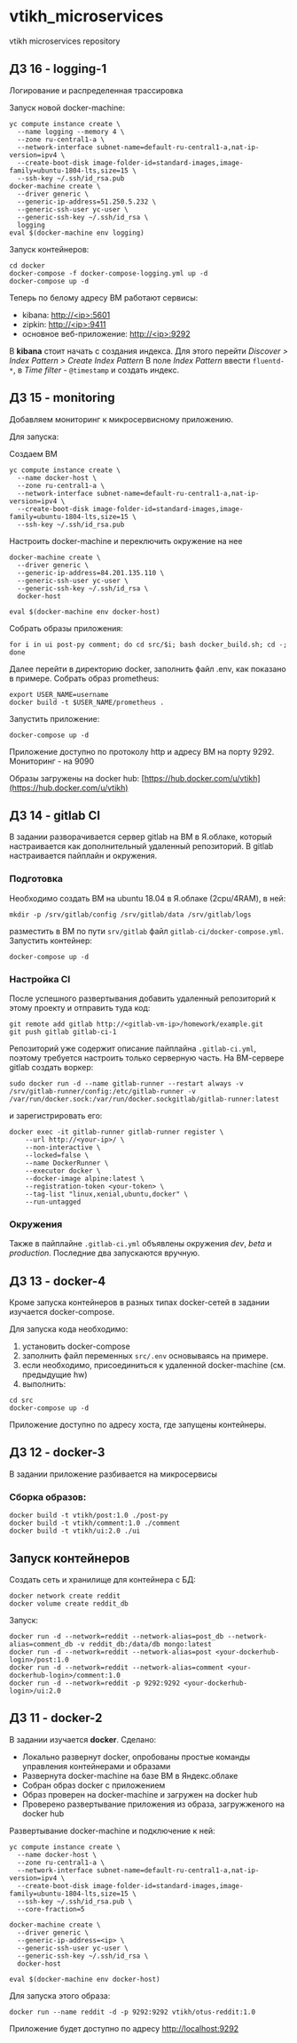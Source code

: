 # vtikh_microservices
vtikh microservices repository

## ДЗ 16 - logging-1

Логирование и распределенная трассировка

Запуск новой docker-machine:

```
yc compute instance create \
  --name logging --memory 4 \
  --zone ru-central1-a \
  --network-interface subnet-name=default-ru-central1-a,nat-ip-version=ipv4 \
  --create-boot-disk image-folder-id=standard-images,image-family=ubuntu-1804-lts,size=15 \
  --ssh-key ~/.ssh/id_rsa.pub
docker-machine create \
  --driver generic \
  --generic-ip-address=51.250.5.232 \
  --generic-ssh-user yc-user \
  --generic-ssh-key ~/.ssh/id_rsa \
  logging
eval $(docker-machine env logging)
```

Запуск контейнеров:

```
cd docker
docker-compose -f docker-compose-logging.yml up -d
docker-compose up -d
```

Теперь по белому адресу ВМ работают сервисы:

- kibana: [http://\<ip\>:5601]()
- zipkin: [http://\<ip\>:9411]()
- основное веб-приложение: [http://\<ip\>:9292]()

В **kibana** стоит начать с создания индекса. Для этого перейти *Discover > Index Pattern > Create Index Pattern* В поле *Index Pattern* ввести `fluentd-*`, в *Time filter* - `@timestamp` и создать индекс.

## ДЗ 15 - monitoring

Добавляем мониторинг к микросервисному приложению.

Для запуска:

Создаем ВМ
```
yc compute instance create \
  --name docker-host \
  --zone ru-central1-a \
  --network-interface subnet-name=default-ru-central1-a,nat-ip-version=ipv4 \
  --create-boot-disk image-folder-id=standard-images,image-family=ubuntu-1804-lts,size=15 \
  --ssh-key ~/.ssh/id_rsa.pub
```

Настроить docker-machine и переключить окружение на нее

```
docker-machine create \
  --driver generic \
  --generic-ip-address=84.201.135.110 \
  --generic-ssh-user yc-user \
  --generic-ssh-key ~/.ssh/id_rsa \
  docker-host

eval $(docker-machine env docker-host)
```

Cобрать образы приложения:

```
for i in ui post-py comment; do cd src/$i; bash docker_build.sh; cd -; done
```

Далее перейти в директорию docker, заполнить файл .env, как показано в примере. Собрать образ prometheus:

```
export USER_NAME=username
docker build -t $USER_NAME/prometheus .
```

Запустить приложение:

```
docker-compose up -d
```

Приложение доступно по протоколу http и адресу ВМ на порту 9292. Мониторинг - на 9090

Образы загружены на docker hub: [https://hub.docker.com/u/vtikh](https://hub.docker.com/u/vtikh)

## ДЗ 14 - gitlab CI

В задании разворачивается сервер gitlab на ВМ в Я.облаке, который настраивается как дополнительный удаленный репозиторий. В gitlab настраивается пайплайн и окружения.

### Подготовка

Необходимо создать ВМ на ubuntu 18.04 в Я.облаке (2cpu/4RAM), в ней:

```
mkdir -p /srv/gitlab/config /srv/gitlab/data /srv/gitlab/logs
```

разместить в ВМ по пути `srv/gitlab` файл `gitlab-ci/docker-compose.yml`. Запустить контейнер:

```
docker-compose up -d
```

### Настройка CI

После успешного развертывания добавить удаленный репозиторий к этому проекту и отправить туда код:

```
git remote add gitlab http://<gitlab-vm-ip>/homework/example.git
git push gitlab gitlab-ci-1
```

Репозиторий уже содержит описание пайплайна `.gitlab-ci.yml`, поэтому требуется настроить только серверную часть. На ВМ-сервере gitlab создать воркер:

```
sudo docker run -d --name gitlab-runner --restart always -v /srv/gitlab-runner/config:/etc/gitlab-runner -v /var/run/docker.sock:/var/run/docker.sockgitlab/gitlab-runner:latest
```

и зарегистрировать его:

```
docker exec -it gitlab-runner gitlab-runner register \
    --url http://<your-ip>/ \
    --non-interactive \
    --locked=false \
    --name DockerRunner \
    --executor docker \
    --docker-image alpine:latest \
    --registration-token <your-token> \
    --tag-list "linux,xenial,ubuntu,docker" \
    --run-untagged
```

### Окружения

Также в пайплайне `.gitlab-ci.yml` объявлены окружения *dev*, *beta* и *production*. Последние два запускаются вручную.

## ДЗ 13 - docker-4

Кроме запуска контейнеров в разных типах docker-сетей в задании изучается docker-compose.

Для запуска кода необходимо:
1. установить docker-compose
2. заполнить файл переменных `src/.env` основываясь на примере.
3. если необходимо, присоединиться к удаленной docker-machine (см. предыдущие hw)
4. выполнить:

```
cd src
docker-compose up -d
```

Приложение доступно по адресу хоста, где запущены контейнеры.



## ДЗ 12 - docker-3

В задании приложение разбивается на микросервисы

### Сборка образов:


```
docker build -t vtikh/post:1.0 ./post-py
docker build -t vtikh/comment:1.0 ./comment
docker build -t vtikh/ui:2.0 ./ui
```

## Запуск контейнеров

Создать сеть и хранилище для контейнера с БД:
```
docker network create reddit
docker volume create reddit_db
```

Запуск:

```
docker run -d --network=reddit --network-alias=post_db --network-alias=comment_db -v reddit_db:/data/db mongo:latest
docker run -d --network=reddit --network-alias=post <your-dockerhub-login>/post:1.0
docker run -d --network=reddit --network-alias=comment <your-dockerhub-login>/comment:1.0
docker run -d --network=reddit -p 9292:9292 <your-dockerhub-login>/ui:2.0
```


## ДЗ 11 - docker-2

В задании изучается **docker**. Сделано:

- Локально развернут docker, опробованы простые команды управления контейнерами и образами
- Развернута docker-machine на базе ВМ в Яндекс.облаке
- Собран образ docker с приложением
- Образ проверен на docker-machine и загружен на docker hub
- Проверено развертывание приложения из образа, загружженого на docker hub

Развертывание docker-machine и подключение к ней:
```
yc compute instance create \
  --name docker-host \
  --zone ru-central1-a \
  --network-interface subnet-name=default-ru-central1-a,nat-ip-version=ipv4 \
  --create-boot-disk image-folder-id=standard-images,image-family=ubuntu-1804-lts,size=15 \
  --ssh-key ~/.ssh/id_rsa.pub \
  --core-fraction=5

docker-machine create \
  --driver generic \
  --generic-ip-address=<ip> \
  --generic-ssh-user yc-user \
  --generic-ssh-key ~/.ssh/id_rsa \
  docker-host

eval $(docker-machine env docker-host)
```

Для запуска этого образа:
```
docker run --name reddit -d -p 9292:9292 vtikh/otus-reddit:1.0
```

Приложение будет доступно по адресу [http://localhost:9292](localhost:9292)
